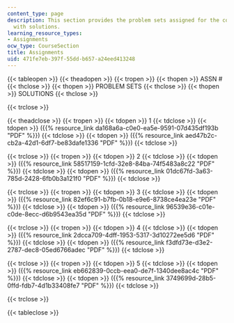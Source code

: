 ```yaml
---
content_type: page
description: This section provides the problem sets assigned for the course along
  with solutions.
learning_resource_types:
- Assignments
ocw_type: CourseSection
title: Assignments
uid: 471fe7eb-397f-55dd-b657-a24eed413248
---
```


{{< tableopen >}}
{{< theadopen >}}
{{< tropen >}}
{{< thopen >}}
ASSN #
{{< thclose >}}
{{< thopen >}}
PROBLEM SETS
{{< thclose >}}
{{< thopen >}}
SOLUTIONS
{{< thclose >}}

{{< trclose >}}

{{< theadclose >}}
{{< tropen >}}
{{< tdopen >}}
1
{{< tdclose >}}
{{< tdopen >}}
({{% resource_link da168a6a-c0e0-ea5e-9591-07d435df193b "PDF" %}})
{{< tdclose >}}
{{< tdopen >}}
({{% resource_link aed47b2c-cb2a-42d1-6df7-be83dafe1336 "PDF" %}})
{{< tdclose >}}

{{< trclose >}}
{{< tropen >}}
{{< tdopen >}}
2
{{< tdclose >}}
{{< tdopen >}}
({{% resource_link 58517159-1cfd-32e8-84ba-74f5483a8c22 "PDF" %}})
{{< tdclose >}}
{{< tdopen >}}
({{% resource_link 01dc67fd-3a63-785d-2428-6fb0b3a121f0 "PDF" %}})
{{< tdclose >}}

{{< trclose >}}
{{< tropen >}}
{{< tdopen >}}
3
{{< tdclose >}}
{{< tdopen >}}
({{% resource_link 82ef6c91-b7fb-0b18-e9e6-8738ce4ea23e "PDF" %}})
{{< tdclose >}}
{{< tdopen >}}
({{% resource_link 96539e36-c01e-c0de-8ecc-d6b9543ea35d "PDF" %}})
{{< tdclose >}}

{{< trclose >}}
{{< tropen >}}
{{< tdopen >}}
4
{{< tdclose >}}
{{< tdopen >}}
({{% resource_link 2dcca709-4dff-1953-5317-3d10272ee5d6 "PDF" %}})
{{< tdclose >}}
{{< tdopen >}}
({{% resource_link f3dfd73e-d3e2-2787-dec8-05ed6766adec "PDF" %}})
{{< tdclose >}}

{{< trclose >}}
{{< tropen >}}
{{< tdopen >}}
5
{{< tdclose >}}
{{< tdopen >}}
({{% resource_link eb662839-0ccb-eea0-de7f-1340dee8ac4c "PDF" %}})
{{< tdclose >}}
{{< tdopen >}}
({{% resource_link 3749699d-28b5-0ffd-fdb7-4d1b33408fe7 "PDF" %}})
{{< tdclose >}}

{{< trclose >}}

{{< tableclose >}}